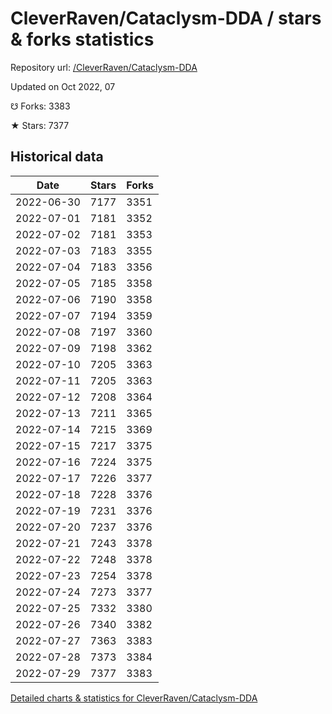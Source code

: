 # CleverRaven/Cataclysm-DDA / stars & forks statistics

Repository url: [/CleverRaven/Cataclysm-DDA](https://github.com/CleverRaven/Cataclysm-DDA)

Updated on Oct 2022, 07

☋ Forks: 3383

★ Stars: 7377

## Historical data
| Date | Stars | Forks |
|------|-------|-------|
| 2022-06-30 | 7177 | 3351 | 
| 2022-07-01 | 7181 | 3352 | 
| 2022-07-02 | 7181 | 3353 | 
| 2022-07-03 | 7183 | 3355 | 
| 2022-07-04 | 7183 | 3356 | 
| 2022-07-05 | 7185 | 3358 | 
| 2022-07-06 | 7190 | 3358 | 
| 2022-07-07 | 7194 | 3359 | 
| 2022-07-08 | 7197 | 3360 | 
| 2022-07-09 | 7198 | 3362 | 
| 2022-07-10 | 7205 | 3363 | 
| 2022-07-11 | 7205 | 3363 | 
| 2022-07-12 | 7208 | 3364 | 
| 2022-07-13 | 7211 | 3365 | 
| 2022-07-14 | 7215 | 3369 | 
| 2022-07-15 | 7217 | 3375 | 
| 2022-07-16 | 7224 | 3375 | 
| 2022-07-17 | 7226 | 3377 | 
| 2022-07-18 | 7228 | 3376 | 
| 2022-07-19 | 7231 | 3376 | 
| 2022-07-20 | 7237 | 3376 | 
| 2022-07-21 | 7243 | 3378 | 
| 2022-07-22 | 7248 | 3378 | 
| 2022-07-23 | 7254 | 3378 | 
| 2022-07-24 | 7273 | 3377 | 
| 2022-07-25 | 7332 | 3380 | 
| 2022-07-26 | 7340 | 3382 | 
| 2022-07-27 | 7363 | 3383 | 
| 2022-07-28 | 7373 | 3384 | 
| 2022-07-29 | 7377 | 3383 | 


[Detailed charts & statistics for CleverRaven/Cataclysm-DDA](https://reviewgithub.com/rep/CleverRaven/Cataclysm-DDA)

